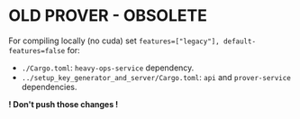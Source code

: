 # OLD PROVER - OBSOLETE

For compiling locally (no cuda) set `features=["legacy"], default-features=false` for:

- `./Cargo.toml`: `heavy-ops-service` dependency.
- `../setup_key_generator_and_server/Cargo.toml`: `api` and `prover-service` dependencies.

**! Don't push those changes !**
